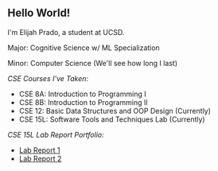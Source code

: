 ## Hello World!

I'm Elijah Prado, a student at UCSD.

Major: Cognitive Science w/ ML Specialization

Minor: Computer Science (We'll see how long I last)
 
_CSE Courses I've Taken:_
* CSE 8A: Introduction to Programming I
* CSE 8B: Introduction to Programming II
* CSE 12: Basic Data Structures and OOP Design (Currently)
* CSE 15L: Software Tools and Techniques Lab (Currently)

_CSE 15L Lab Report Portfolio:_

* [Lab Report 1](https://evprado849.github.io/cse15l-lab-reports/lab-report-1-week-2.html)
* [Lab Report 2](https://evprado849.github.io/cse15l-lab-reports/lab-report-2-week-4.html)
